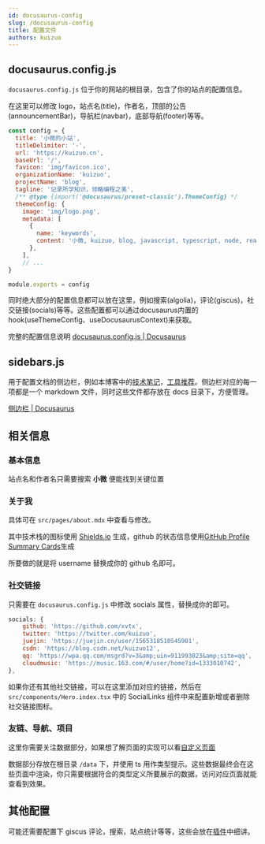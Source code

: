 ```yaml
---
id: docusaurus-config
slug: /docusaurus-config
title: 配置文件
authors: kuizuo
---
```


## docusaurus.config.js

`docusaurus.config.js` 位于你的网站的根目录，包含了你的站点的配置信息。

在这里可以修改 logo，站点名(title)，作者名，顶部的公告(announcementBar)，导航栏(navbar)，底部导航(footer)等等。

```javascript title='docusaurus.config.js'
const config = {
  title: '小微的小站',
  titleDelimiter: '-',
  url: 'https://kuizuo.cn',
  baseUrl: '/',
  favicon: 'img/favicon.ico',
  organizationName: 'kuizuo',
  projectName: 'blog',
  tagline: '记录所学知识，领略编程之美',
  /** @type {import('@docusaurus/preset-classic').ThemeConfig} */
  themeConfig: {
    image: 'img/logo.png',
    metadata: [
      {
        name: 'keywords',
        content: '小微, kuizuo, blog, javascript, typescript, node, react, vue, web, 前端, 后端',
      },
    ],
    // ...
}

module.exports = config

```

同时绝大部分的配置信息都可以放在这里，例如搜索(algolia)，评论(giscus)，社交链接(socials)等等。这些配置都可以通过docusaurus内置的hook(useThemeConfig、useDocusaurusContext)来获取。

完整的配置信息说明 [docusaurus.config.js | Docusaurus](https://docusaurus.io/zh-CN/docs/api/docusaurus-config)

## sidebars.js

用于配置文档的侧边栏，例如本博客中的[技术笔记](/docs/skill/)，[工具推荐](/docs/tools/)。侧边栏对应的每一项都是一个 markdown 文件，同时这些文件都存放在 docs 目录下，方便管理。

[侧边栏 | Docusaurus](https://docusaurus.io/zh-CN/docs/sidebar)

## 相关信息

### 基本信息

站点名和作者名只需要搜索 **小微** 便能找到关键位置

### 关于我

具体可在 `src/pages/about.mdx` 中查看与修改。

其中技术栈的图标使用 [Shields.io](https://shields.io/) 生成，github 的状态信息使用[GitHub Profile Summary Cards](https://github-profile-summary-cards.vercel.app/demo.html)生成

所要做的就是将 username 替换成你的 github 名即可。

### 社交链接

只需要在 `docusaurus.config.js` 中修改 socials 属性，替换成你的即可。

```javascript title='docusaurus.config.js'
socials: {
    github: 'https://github.com/xvtx',
    twitter: 'https://twitter.com/kuizuo',
    juejin: 'https://juejin.cn/user/1565318510545901',
    csdn: 'https://blog.csdn.net/kuizuo12',
    qq: 'https://wpa.qq.com/msgrd?v=3&amp;uin=911993023&amp;site=qq',
    cloudmusic: 'https://music.163.com/#/user/home?id=1333010742',
},
```

如果你还有其他社交链接，可以在这里添加对应的链接，然后在 `src/components/Hero.index.tsx` 中的 SocialLinks 组件中来配置新增或者删除社交链接图标。

### 友链、导航、项目

这里你需要关注数据部分，如果想了解页面的实现可以看[自定义页面](/docs/docusaurus-style#自定义页面)

数据部分存放在根目录 `/data` 下，并使用 ts 用作类型提示。这些数据最终会在这些页面中渲染，你只需要根据符合的类型定义所要展示的数据，访问对应页面就能查看到效果。

## 其他配置

可能还需要配置下 giscus 评论，搜索，站点统计等等，这些会放在[插件](/docs/docusaurus-plugin)中细讲。